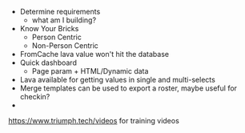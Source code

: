  - Determine requirements
	- what am I building?
- Know Your Bricks
	-  Person Centric
	- Non-Person Centric
- FromCache lava value won't hit the database
- Quick dashboard
	- Page param + HTML/Dynamic data 
- Lava available for getting values in single and multi-selects
- Merge templates can be used to export a roster, maybe useful for checkin?
- 

https://www.triumph.tech/videos for training videos